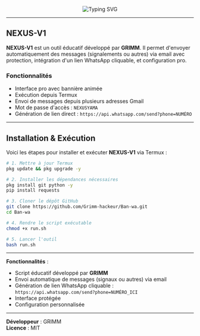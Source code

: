 <p align="center">
  <img src="https://readme-typing-svg.herokuapp.com?font=Fira+Code&size=22&duration=3000&pause=1000&center=true&vCenter=true&width=435&lines=NEXUS-V1+by+GRIMM;Outil+%F0%9F%94%91+%C3%A9ducatif+Termux+%2B+Python;Envoyeur+automatique+de+secret" alt="Typing SVG" />
</p>

---

## NEXUS-V1

**NEXUS-V1** est un outil éducatif développé par **GRIMM**. Il permet d'envoyer automatiquement des messages (signalements ou autres) via email avec protection, intégration d'un lien WhatsApp cliquable, et configuration pro.

### Fonctionnalités

- Interface pro avec bannière animée
- Exécution depuis Termux
- Envoi de messages depuis plusieurs adresses Gmail
- Mot de passe d'accès : `NEXUSYAMA`
- Génération de lien direct : `https://api.whatsapp.com/send?phone=NUMÉRO`

---

## Installation & Exécution

Voici les étapes pour installer et exécuter **NEXUS-V1** via Termux :

```bash
# 1. Mettre à jour Termux
pkg update && pkg upgrade -y

# 2. Installer les dépendances nécessaires
pkg install git python -y
pip install requests

# 3. Cloner le dépôt GitHub
git clone https://github.com/Grimm-hackeur/Ban-wa.git
cd Ban-wa

# 4. Rendre le script exécutable
chmod +x run.sh

# 5. Lancer l'outil
bash run.sh
```

---

**Fonctionnalités** :
- Script éducatif développé par **GRIMM**
- Envoi automatique de messages (signaux ou autres) via email
- Génération de lien WhatsApp cliquable :
  `https://api.whatsapp.com/send?phone=NUMÉRO_ICI`
- Interface protégée
- Configuration personnalisée

---

**Développeur** : GRIMM  
**Licence** : MIT

